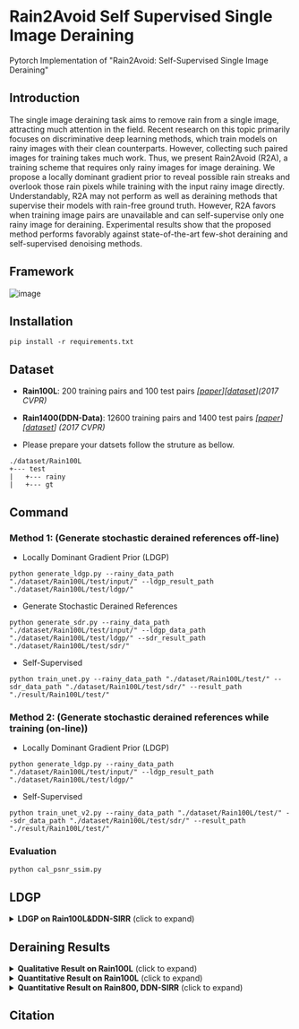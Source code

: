 # Rain2Avoid Self Supervised Single Image Deraining
Pytorch Implementation of "Rain2Avoid: Self-Supervised Single Image Deraining"

## Introduction
The single image deraining task aims to remove rain from
a single image, attracting much attention in the field. Recent research on this topic primarily focuses on discriminative deep learning methods, which train models on rainy images with their clean counterparts. However, collecting such paired images for training takes much work. Thus, we present Rain2Avoid (R2A), a training scheme that requires only rainy images for image deraining. We propose a locally dominant gradient prior to reveal possible rain streaks and overlook those rain pixels while training with the input rainy image directly. Understandably, R2A may not perform as well as deraining methods that supervise their models with rain-free ground truth. However, R2A favors when training image pairs are unavailable and can self-supervise only one rainy image for deraining. Experimental results show that the proposed method performs favorably against state-of-the-art few-shot deraining and self-supervised denoising methods.

## Framework

![image](https://github.com/ytpeng-aimlab/Rain2Avoid-Self-Supervised-Single-Image-Deraining/blob/master/img/framework.png)

## Installation
```
pip install -r requirements.txt
```

## Dataset
* **Rain100L**: 200 training pairs and 100 test pairs *[[paper](http://openaccess.thecvf.com/content_cvpr_2017/papers/Yang_Deep_Joint_Rain_CVPR_2017_paper.pdf)][[dataset](http://www.icst.pku.edu.cn/struct/Projects/joint_rain_removal.html)](2017 CVPR)*

* **Rain1400(DDN-Data)**: 12600 training pairs and 1400 test pairs *[[paper](http://openaccess.thecvf.com/content_cvpr_2017/papers/Fu_Removing_Rain_From_CVPR_2017_paper.pdf)][[dataset](https://xueyangfu.github.io/projects/cvpr2017.html)] (2017 CVPR)*

- Please prepare your datsets follow the struture as bellow.
```
./dataset/Rain100L
+--- test
|   +--- rainy
|   +--- gt
```

## Command
### Method 1: (Generate stochastic derained references off-line)
- Locally Dominant Gradient Prior (LDGP)
```
python generate_ldgp.py --rainy_data_path "./dataset/Rain100L/test/input/" --ldgp_result_path "./dataset/Rain100L/test/ldgp/"
```
- Generate Stochastic Derained References
```
python generate_sdr.py --rainy_data_path "./dataset/Rain100L/test/input/" --ldgp_data_path "./dataset/Rain100L/test/ldgp/" --sdr_result_path "./dataset/Rain100L/test/sdr/"
```
- Self-Supervised
```
python train_unet.py --rainy_data_path "./dataset/Rain100L/test/" --sdr_data_path "./dataset/Rain100L/test/sdr/" --result_path "./result/Rain100L/test/"
```
### Method 2: (Generate stochastic derained references while training (on-line))
- Locally Dominant Gradient Prior (LDGP)
```
python generate_ldgp.py --rainy_data_path "./dataset/Rain100L/test/input/" --ldgp_result_path "./dataset/Rain100L/test/ldgp/"
```
- Self-Supervised
```
python train_unet_v2.py --rainy_data_path "./dataset/Rain100L/test/" --sdr_data_path "./dataset/Rain100L/test/sdr/" --result_path "./result/Rain100L/test/"
```

### Evaluation
```
python cal_psnr_ssim.py
```

## LDGP

<details>
<summary><strong>LDGP on Rain100L&DDN-SIRR</strong> (click to expand) </summary>
<img src = "https://github.com/ytpeng-aimlab/Rain2Avoid-Self-Supervised-Single-Image-Deraining/blob/master/img/img2.png"> 
</details>


## Deraining Results
<details>
<summary><strong>Qualitative Result on Rain100L</strong> (click to expand) </summary>
<img src = "https://github.com/ytpeng-aimlab/Rain2Avoid-Self-Supervised-Single-Image-Deraining/blob/master/img/img1.png"> 
</details>

<details>
<summary><strong>Quantitative Result on Rain100L</strong> (click to expand) </summary>
<img src = "https://github.com/ytpeng-aimlab/Rain2Avoid-Self-Supervised-Single-Image-Deraining/blob/master/img/result_rain100L.png"> 
</details>

<details>
<summary><strong>Quantitative Result on Rain800, DDN-SIRR</strong> (click to expand) </summary>
<img src = "https://github.com/ytpeng-aimlab/Rain2Avoid-Self-Supervised-Single-Image-Deraining/blob/master/img/result_DDN.png"> 
</details>

## Citation
